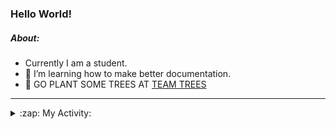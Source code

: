 ### Hello World!

##### About:
- Currently I am a student.
- 🌱 I’m learning how to make better documentation.
- 🌱 GO PLANT SOME TREES AT [TEAM TREES](https://teamtrees.org/)

---
<details>
  <summary>:zap: My Activity:</summary>
  
<!--START_SECTION:waka-->
![Code Time](http://img.shields.io/badge/Code%20Time-1%2C006%20hrs%2044%20mins-blue)

**I'm a Night 🦉** 

```text
🌞 Morning    94 commits     ███░░░░░░░░░░░░░░░░░░░░░░   13.39% 
🌆 Daytime    153 commits    █████░░░░░░░░░░░░░░░░░░░░   21.79% 
🌃 Evening    216 commits    ███████░░░░░░░░░░░░░░░░░░   30.77% 
🌙 Night      239 commits    ████████░░░░░░░░░░░░░░░░░   34.05%

```
📅 **I'm Most Productive on Tuesday** 

```text
Monday       105 commits    ███░░░░░░░░░░░░░░░░░░░░░░   14.96% 
Tuesday      133 commits    ████░░░░░░░░░░░░░░░░░░░░░   18.95% 
Wednesday    78 commits     ██░░░░░░░░░░░░░░░░░░░░░░░   11.11% 
Thursday     100 commits    ███░░░░░░░░░░░░░░░░░░░░░░   14.25% 
Friday       97 commits     ███░░░░░░░░░░░░░░░░░░░░░░   13.82% 
Saturday     81 commits     ███░░░░░░░░░░░░░░░░░░░░░░   11.54% 
Sunday       108 commits    ███░░░░░░░░░░░░░░░░░░░░░░   15.38%

```


📊 **This Week I Spent My Time On** 

```text
🔥 Editors: 
VS Code                  7 hrs 44 mins       █████████████████████████   100.0%

🐱‍💻 Projects: 
CSF22                    3 hrs 46 mins       ████████████░░░░░░░░░░░░░   48.72% 
praise-demo              2 hrs 16 mins       ███████░░░░░░░░░░░░░░░░░░   29.51% 
file-utils               1 hr 41 mins        █████░░░░░░░░░░░░░░░░░░░░   21.77%

```


 Last Updated on 20/01/2023 22:04:04 UTC
<!--END_SECTION:waka-->
</details>
